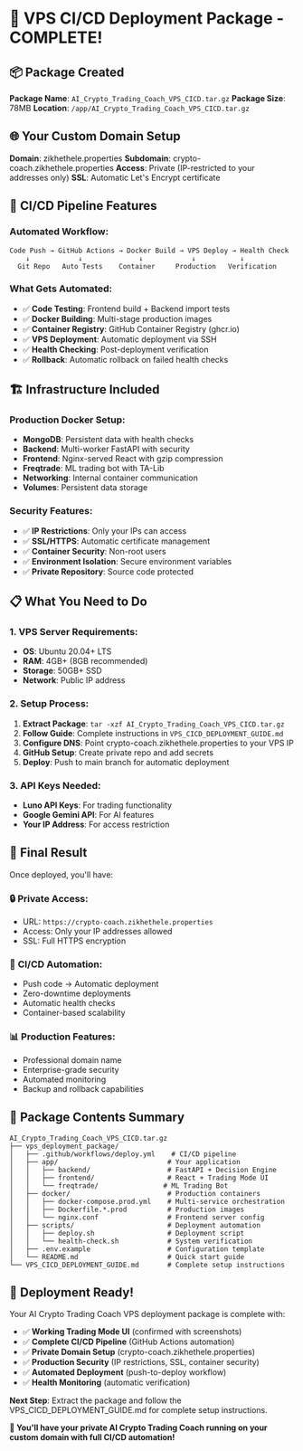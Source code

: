 # 🎉 VPS CI/CD Deployment Package - COMPLETE!

## 📦 Package Created

**Package Name**: `AI_Crypto_Trading_Coach_VPS_CICD.tar.gz`
**Package Size**: 78MB
**Location**: `/app/AI_Crypto_Trading_Coach_VPS_CICD.tar.gz`

## 🌐 Your Custom Domain Setup

**Domain**: zikhethele.properties
**Subdomain**: crypto-coach.zikhethele.properties
**Access**: Private (IP-restricted to your addresses only)
**SSL**: Automatic Let's Encrypt certificate

## 🚀 CI/CD Pipeline Features

### Automated Workflow:
```
Code Push → GitHub Actions → Docker Build → VPS Deploy → Health Check
    ↓            ↓              ↓            ↓           ↓
  Git Repo   Auto Tests    Container     Production   Verification
```

### What Gets Automated:
- ✅ **Code Testing**: Frontend build + Backend import tests
- ✅ **Docker Building**: Multi-stage production images
- ✅ **Container Registry**: GitHub Container Registry (ghcr.io)
- ✅ **VPS Deployment**: Automatic deployment via SSH
- ✅ **Health Checking**: Post-deployment verification
- ✅ **Rollback**: Automatic rollback on failed health checks

## 🏗️ Infrastructure Included

### Production Docker Setup:
- **MongoDB**: Persistent data with health checks
- **Backend**: Multi-worker FastAPI with security
- **Frontend**: Nginx-served React with gzip compression
- **Freqtrade**: ML trading bot with TA-Lib
- **Networking**: Internal container communication
- **Volumes**: Persistent data storage

### Security Features:
- ✅ **IP Restrictions**: Only your IPs can access
- ✅ **SSL/HTTPS**: Automatic certificate management
- ✅ **Container Security**: Non-root users
- ✅ **Environment Isolation**: Secure environment variables
- ✅ **Private Repository**: Source code protected

## 📋 What You Need to Do

### 1. VPS Server Requirements:
- **OS**: Ubuntu 20.04+ LTS
- **RAM**: 4GB+ (8GB recommended)
- **Storage**: 50GB+ SSD
- **Network**: Public IP address

### 2. Setup Process:
1. **Extract Package**: `tar -xzf AI_Crypto_Trading_Coach_VPS_CICD.tar.gz`
2. **Follow Guide**: Complete instructions in `VPS_CICD_DEPLOYMENT_GUIDE.md`
3. **Configure DNS**: Point crypto-coach.zikhethele.properties to your VPS IP
4. **GitHub Setup**: Create private repo and add secrets
5. **Deploy**: Push to main branch for automatic deployment

### 3. API Keys Needed:
- **Luno API Keys**: For trading functionality
- **Google Gemini API**: For AI features
- **Your IP Address**: For access restriction

## 🌟 Final Result

Once deployed, you'll have:

### 🔒 **Private Access**:
- URL: `https://crypto-coach.zikhethele.properties`
- Access: Only your IP addresses allowed
- SSL: Full HTTPS encryption

### 🤖 **CI/CD Automation**:
- Push code → Automatic deployment
- Zero-downtime deployments
- Automatic health checks
- Container-based scalability

### 📊 **Production Features**:
- Professional domain name
- Enterprise-grade security
- Automated monitoring
- Backup and rollback capabilities

## 🎯 Package Contents Summary

```
AI_Crypto_Trading_Coach_VPS_CICD.tar.gz
├── vps_deployment_package/
│   ├── .github/workflows/deploy.yml    # CI/CD pipeline
│   ├── app/                           # Your application
│   │   ├── backend/                   # FastAPI + Decision Engine
│   │   ├── frontend/                  # React + Trading Mode UI
│   │   └── freqtrade/                # ML Trading Bot
│   ├── docker/                        # Production containers
│   │   ├── docker-compose.prod.yml    # Multi-service orchestration
│   │   ├── Dockerfile.*.prod          # Production images
│   │   └── nginx.conf                 # Frontend server config
│   ├── scripts/                       # Deployment automation
│   │   ├── deploy.sh                  # Deployment script
│   │   └── health-check.sh            # System verification
│   ├── .env.example                   # Configuration template
│   └── README.md                      # Quick start guide
└── VPS_CICD_DEPLOYMENT_GUIDE.md       # Complete setup instructions
```

## 🎉 Deployment Ready!

Your AI Crypto Trading Coach VPS deployment package is complete with:

- ✅ **Working Trading Mode UI** (confirmed with screenshots)
- ✅ **Complete CI/CD Pipeline** (GitHub Actions automation)
- ✅ **Private Domain Setup** (crypto-coach.zikhethele.properties)
- ✅ **Production Security** (IP restrictions, SSL, container security)
- ✅ **Automated Deployment** (push-to-deploy workflow)
- ✅ **Health Monitoring** (automatic verification)

**Next Step**: Extract the package and follow the VPS_CICD_DEPLOYMENT_GUIDE.md for complete setup instructions.

**🚀 You'll have your private AI Crypto Trading Coach running on your custom domain with full CI/CD automation!**